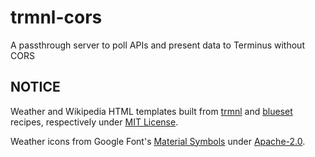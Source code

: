 # trmnl-cors

A passthrough server to poll APIs and present data to Terminus without CORS

## NOTICE

Weather and Wikipedia HTML templates built from [trmnl](https://github.com/usetrmnl/plugins) and [blueset](https://github.com/blueset/trmnl-recipes) recipes, respectively under [MIT License](https://github.com/blueset/trmnl-recipes/blob/master/LICENSE.md).

Weather icons from Google Font's [Material Symbols](https://fonts.google.com/icons) under [Apache-2.0](https://www.apache.org/licenses/LICENSE-2.0).
